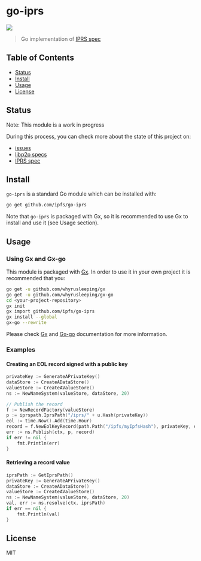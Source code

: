 go-iprs
===============================================

![](https://img.shields.io/badge/status-WIP-red.svg?style=flat-square)

> Go implementation of [IPRS spec](https://github.com/ipfs/specs/tree/master/iprs)

## Table of Contents

- [Status](#status)
- [Install](#install)
- [Usage](#usage)
- [License](#license)

## Status

Note: This module is a work in progress

During this process, you can check more about the state of this project on:

- [issues](https://github.com/dirkmc/go-iprs/issues)
- [libp2p specs](https://github.com/libp2p/specs)
- [IPRS spec](https://github.com/ipfs/specs/tree/master/iprs)


## Install

`go-iprs` is a standard Go module which can be installed with:

```sh
go get github.com/ipfs/go-iprs
```

Note that `go-iprs` is packaged with Gx, so it is recommended to use Gx to install and use it (see Usage section).

## Usage

### Using Gx and Gx-go

This module is packaged with [Gx](https://github.com/whyrusleeping/gx). In order to use it in your own project it is recommended that you:

```sh
go get -u github.com/whyrusleeping/gx
go get -u github.com/whyrusleeping/gx-go
cd <your-project-repository>
gx init
gx import github.com/ipfs/go-iprs
gx install --global
gx-go --rewrite
```

Please check [Gx](https://github.com/whyrusleeping/gx) and [Gx-go](https://github.com/whyrusleeping/gx-go) documentation for more information.

### Examples

#### Creating an EOL record signed with a public key

```go
privateKey := GenerateAPrivateKey()
dataStore := CreateADataStore()
valueStore := CreateAValueStore()
ns := NewNameSystem(valueStore, dataStore, 20)

// Publish the record
f := NewRecordFactory(valueStore)
p := iprspath.IprsPath("/iprs/" + u.Hash(privateKey))
eol := time.Now().Add(time.Hour)
record = f.NewEolKeyRecord(path.Path("/ipfs/myIpfsHash"), privateKey, eol)
err := ns.Publish(ctx, p, record)
if err != nil {
	fmt.Println(err)
}
```

#### Retrieving a record value

```go
iprsPath := GetIprsPath()
privateKey := GenerateAPrivateKey()
dataStore := CreateADataStore()
valueStore := CreateAValueStore()
ns := NewNameSystem(valueStore, dataStore, 20)
val, err := ns.resolve(ctx, iprsPath)
if err == nil {
	fmt.Println(val)
}
```

## License

MIT
